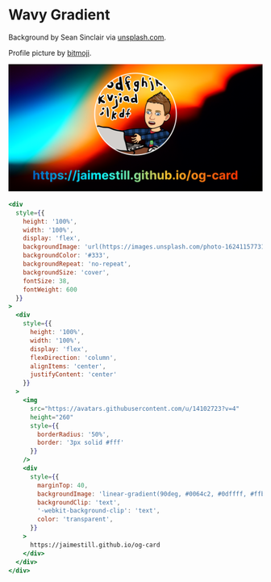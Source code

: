 # Wavy Gradient

Background by Sean Sinclair via [unsplash.com](https://unsplash.com/photos/2jYK_Bloby4).  

Profile picture by [bitmoji](https://www.bitmoji.com/).  

![og-card](./images/og-card.png)

```jsx
<div
  style={{
    height: '100%',
    width: '100%',
    display: 'flex',
    backgroundImage: 'url(https://images.unsplash.com/photo-1624115773145-9b77fe912897?ixid=M3wxMjA3fDB8MHxwaG90by1wYWdlfHx8fGVufDB8fHx8fA%3D%3D&fit=crop&w=800&h=400&fm=png&crop=bottom)',
    backgroundColor: '#333',
    backgroundRepeat: 'no-repeat',
    backgroundSize: 'cover',
    fontSize: 38,
    fontWeight: 600
  }}
>
  <div
    style={{
      height: '100%',
      width: '100%',
      display: 'flex',
      flexDirection: 'column',
      alignItems: 'center',
      justifyContent: 'center'
    }}
  >
    <img
      src="https://avatars.githubusercontent.com/u/14102723?v=4"
      height="260"
      style={{
        borderRadius: '50%',
        border: '3px solid #fff'
      }}
    />
    <div
      style={{
        marginTop: 40,
        backgroundImage: 'linear-gradient(90deg, #0064c2, #0dffff, #ffbd27, #ff3000)',
        backgroundClip: 'text',
        '-webkit-background-clip': 'text',
        color: 'transparent',
      }}
    >
      https://jaimestill.github.io/og-card
    </div>
  </div>
</div>
```